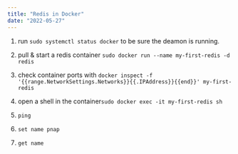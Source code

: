 ```yaml
---
title: "Redis in Docker"
date: "2022-05-27"
---
```


1. run `sudo systemctl status docker` to be sure the deamon is running.
2. pull & start a redis container  `sudo docker run --name my-first-redis -d redis`
3. check container ports with `docker inspect -f '{{range.NetworkSettings.Networks}}{{.IPAddress}}{{end}}' my-first-redis`

4. open a shell in the container`sudo docker exec -it my-first-redis sh`
5. `ping`
6. `set name pnap`
7. `get name`